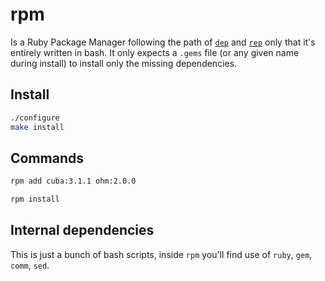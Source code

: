 # rpm

Is a Ruby Package Manager following the path of [`dep`](https://github.com/cyx/dep) and [`rep`](https://github.com/frodsan/rep) only that it's entirely written in bash.
It only expects a `.gems` file (or any given name during install) to install only the missing dependencies.

## Install

```bash
./configure
make install
```

## Commands

```bash
rpm add cuba:3.1.1 ohm:2.0.0
```

```bash
rpm install
```

## Internal dependencies

This is just a bunch of bash scripts, inside `rpm` you'll find use of `ruby`, `gem`, `comm`, `sed`.
